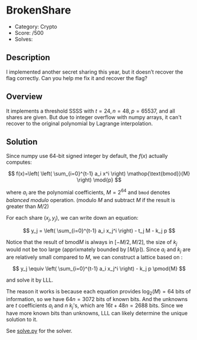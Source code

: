 # BrokenShare

* Category: Crypto
* Score: /500
* Solves: 

## Description

I implemented another secret sharing this year, but it doesn’t recover the flag correctly. Can you help me fix it and recover the flag?

## Overview

It implements a threshold SSSS with $t=24, n=48, p=65537$, and all shares are given. But due to integer overflow with numpy arrays, it can't recover to the original polynomial by Lagrange interpolation.

## Solution

Since numpy use 64-bit signed integer by default, the $f(x)$ actually computes:

$$
f(x)=\left( \left( \sum_{i=0}^{t-1} a_i x^i \right) \mathop{\text{bmod}}{M} \right) \mod{p}
$$

where $a_i$ are the polynomial coefficients, $M=2^{64}$ and `bmod` denotes *balanced modulo* operation. (modulo $M$ and subtract $M$ if the result is greater than $M/2$)

For each share $(x_j,y_j)$, we can write down an equation:

$$
y_j = \left( \sum_{i=0}^{t-1} a_i x_j^i \right) - t_j M - k_j p
$$

Notice that the result of $\mathop{\text{bmod}}{M}$ is always in $[-M/2, M/2]$, the size of $k_j$ would not be too large (apprixmately bounded by $\lceil M/p \rceil$). Since $a_i$ and $k_j$ are are relatively small compared to $M$, we can construct a lattice based on :

$$
y_j \equiv \left( \sum_{i=0}^{t-1} a_i x_j^i \right) - k_j p \pmod{M}
$$

and solve it by LLL.

The reason it works is because each equation provides $\log_2(M)=64$ bits of information, so we have $64n=3072$ bits of known bits. And the unknowns are $t$ coefficients $a_i$ and $n$ $k_j$'s, which are $16t+48n=2688$ bits. Since we have more known bits than unknowns, LLL can likely determine the unique solution to it.

See [solve.py](./solution/solve.py) for the solver.
